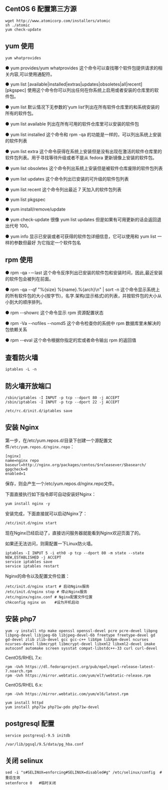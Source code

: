 
## CentOS 6 配置第三方源

```shell
wget http://www.atomicorp.com/installers/atomic
sh ./atomic
yum check-update
```

## yum 使用

```shell
yum whatprovides
```
● yum provides/yum whatprovides
这个命令可以查找哪个软件包提供请求的相关内容,可以使用通配符。

● yum list [available|installed|extras|updates|obsoletes|all|recent] [pkgspec]
使用这个命令你可以列出任何在你系统上启用或者安装的仓库里的软件包。

● yum list
默认情况下无参数的‘yum list‘列出在所有软件仓库里的和系统安装的所有的软件包。

● yum list available
列出在所有可用的软件仓库里可以安装的软件包

● yum list installed
这个命令和 rpm -qa 的功能是一样的，可以列出系统上安装的软件列表

● yum list extra
这个命令获得在系统上安装但是没有出现在激活的软件仓库里的软件包列表。用于寻找等待升级或者不是从 fedora 更新镜像上安装的软件包。

● yum list obsoletes
这个命令列出系统上安装但是被软件仓库废除的软件包列表

● yum list updates
这个命令列出已安装的可升级的软件包列表

● yum list recent
这个命令列出最近 7 天加入的软件包列表

● yum list pkgspec

● yum install/remove/update

● yum check-update
很像 yum list updates 但是如果有可用更新的话会返回退出代号 100。

● yum info
显示已安装或者可获得的软件包详细信息，它可以使用和 yum list 一样的参数但最好
为它指定一个软件包名

## rpm 使用

● rpm -qa -－last
这个命令反序列出已安装的软件包和安装时间，因此,最近安装的软件包会被列在前面。

● rpm -qa --qf "%{size} %{name}.%{arch}\n" | sort -n
这个命令显示系统上的所有软件包的大小(按字节)，名字.架构(显示格式)的列表，并按软件包的大小从小到大的顺序排列。

● rpm --showrc
这个命令显示 rpm 资源配置状态

● rpm -Va --nofiles --nomd5
这个命令检查你的系统中 rpm 数据库里未解决的包依赖关系

● rpm --eval <an rpm macro>
这个命令根据你指定的宏或者命令输出 rpm 的返回值

## 查看防火墙

```shell
iptables -L -n
```

## 防火墙开放端口

```shell
/sbin/iptables -I INPUT -p tcp --dport 80 -j ACCEPT
/sbin/iptables -I INPUT -p tcp --dport 22 -j ACCEPT

/etc/rc.d/init.d/iptables save
```

## 安装 Nginx
第一步，在/etc/yum.repos.d/目录下创建一个源配置文件`/etc/yum.repos.d/nginx.repo`：

```text
[nginx]
name=nginx repo
baseurl=http://nginx.org/packages/centos/$releasever/$basearch/
gpgcheck=0
enabled=1
```
保存，则会产生一个/etc/yum.repos.d/nginx.repo文件。

下面直接执行如下指令即可自动安装好Nginx：
```shell
yum install nginx -y
```
安装完成，下面直接就可以启动Nginx了：
```shell
/etc/init.d/nginx start
```
现在Nginx已经启动了，直接访问服务器就能看到Nginx欢迎页面了的。

如果还无法访问，则需配置一下Linux防火墙。
```shell
iptables -I INPUT 5 -i eth0 -p tcp --dport 80 -m state --state NEW,ESTABLISHED -j ACCEPT
service iptables save
service iptables restart
```

Nginx的命令以及配置文件位置：

```shell
/etc/init.d/nginx start # 启动Nginx服务
/etc/init.d/nginx stop # 停止Nginx服务
/etc/nginx/nginx.conf # Nginx配置文件位置
chkconfig nginx on    #设为开机启动
```

## 安装 php7

```shell
yum -y install ntp make openssl openssl-devel pcre pcre-devel libpng libpng-devel libjpeg-6b libjpeg-devel-6b freetype freetype-devel gd gd-devel zlib zlib-devel gcc gcc-c++ libXpm libXpm-devel ncurses ncurses-devel libmcrypt libmcrypt-devel libxml2 libxml2-devel imake autoconf automake screen sysstat compat-libstdc++-33 curl curl-devel
```

CentOS/RHEL 7.x:
```shell
rpm -Uvh https://dl.fedoraproject.org/pub/epel/epel-release-latest-7.noarch.rpm
rpm -Uvh https://mirror.webtatic.com/yum/el7/webtatic-release.rpm
```

CentOS/RHEL 6.x:
```shell
rpm -Uvh https://mirror.webtatic.com/yum/el6/latest.rpm
```

```shell
yum install httpd
yum install php71w php71w-pdo php71w-devel
```

## postgresql 配置

```shell
service postgresql-9.5 initdb
```

`/var/lib/pgsql/9.5/data/pg_hba.conf`


## 关闭 selinux

```shell
sed -i "s#SELINUX=enforcing#SELINUX=disabled#g" /etc/selinux/config  #重启生效
setenforce 0   #临时关闭
```
